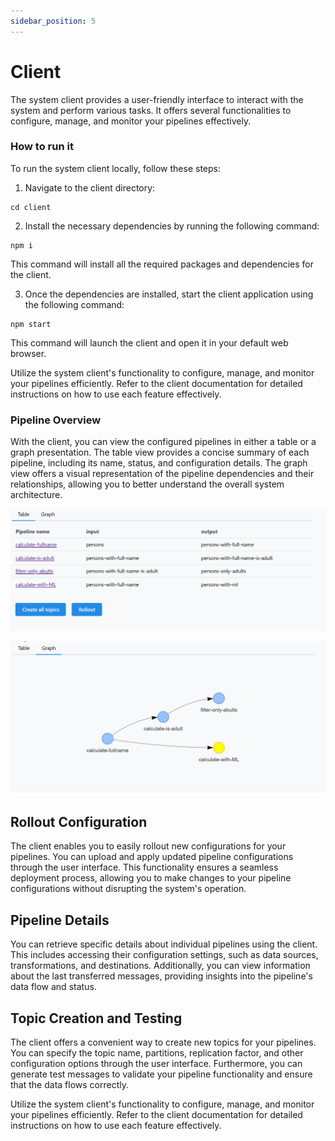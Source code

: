 ```yaml
---
sidebar_position: 5
---
```


# Client

The system client provides a user-friendly interface to interact with the system and perform various tasks. It offers several functionalities to configure, manage, and monitor your pipelines effectively.

### How to run it

To run the system client locally, follow these steps:

1. Navigate to the client directory:
```
cd client
```
2. Install the necessary dependencies by running the following command:
```
npm i
```
This command will install all the required packages and dependencies for the client.

3. Once the dependencies are installed, start the client application using the following command:
```
npm start
```
This command will launch the client and open it in your default web browser.

Utilize the system client's functionality to configure, manage, and monitor your pipelines efficiently. Refer to the client documentation for detailed instructions on how to use each feature effectively.


### Pipeline Overview

With the client, you can view the configured pipelines in either a table or a graph presentation. The table view provides a concise summary of each pipeline, including its name, status, and configuration details. The graph view offers a visual representation of the pipeline dependencies and their relationships, allowing you to better understand the overall system architecture.

![img](../../static/img/metro-table-view.png)

![img](../../static/img/metro-graph-view.png)


## Rollout Configuration

The client enables you to easily rollout new configurations for your pipelines. You can upload and apply updated pipeline configurations through the user interface. This functionality ensures a seamless deployment process, allowing you to make changes to your pipeline configurations without disrupting the system's operation.

## Pipeline Details

You can retrieve specific details about individual pipelines using the client. This includes accessing their configuration settings, such as data sources, transformations, and destinations. Additionally, you can view information about the last transferred messages, providing insights into the pipeline's data flow and status.

## Topic Creation and Testing

The client offers a convenient way to create new topics for your pipelines. You can specify the topic name, partitions, replication factor, and other configuration options through the user interface. Furthermore, you can generate test messages to validate your pipeline functionality and ensure that the data flows correctly.

Utilize the system client's functionality to configure, manage, and monitor your pipelines efficiently. Refer to the client documentation for detailed instructions on how to use each feature effectively.
